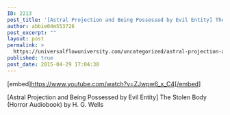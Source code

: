 ```yaml
---
ID: 2213
post_title: '[Astral Projection and Being Possessed by Evil Entity] The Stolen Body (Audiobook)'
author: abbie04m553726
post_excerpt: ""
layout: post
permalink: >
  https://universalflowuniversity.com/uncategorized/astral-projection-and-being-possessed-by-evil-entity-the-stolen-body-audiobook/
published: true
post_date: 2015-04-29 17:04:38
---
```

[embed]https://www.youtube.com/watch?v=ZJwpw6_x_C4[/embed]<br>
<p>[Astral Projection and Being Possessed by Evil Entity] The Stolen Body (Horror Audiobook) by H. G. Wells</p>